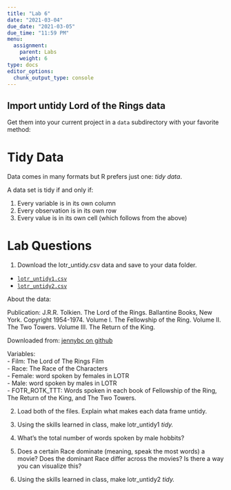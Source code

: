 ```yaml
---
title: "Lab 6"
date: "2021-03-04"
due_date: "2021-03-05"
due_time: "11:59 PM"
menu:
  assignment:
    parent: Labs
    weight: 6
type: docs
editor_options: 
  chunk_output_type: console
---
```


## Import untidy Lord of the Rings data

Get them into your current project in a `data` subdirectory with your favorite method:


# Tidy Data
Data comes in many formats but R prefers just one: _tidy data_.

A data set is tidy if and only if:

1. Every variable is in its own column
2. Every observation is in its own row
3. Every value is in its own cell (which follows from the above)

# Lab Questions
1. Download the lotr_untidy.csv data and save to your data folder.

- [<i class="fas fa-file-csv"></i> `lotr_untidy1.csv`]("/data/lotr_untidy1.csv")  
- [<i class="fas fa-file-csv"></i> `lotr_untidy2.csv`]("/data/lotr_untidy2.csv")

About the data:

Publication: J.R.R. Tolkien. The Lord of the Rings. Ballantine Books, New York. Copyright 1954-1974. Volume I. The Fellowship of the Ring. Volume II. The Two Towers. Volume III. The Return of the King.

Downloaded from: [jennybc on github](https://github.com/jennybc/lotr-tidy/)

Variables:   
    - Film: The Lord of The Rings Film  
    - Race: The Race of the Characters     
    - Female: word spoken by females in LOTR  
    - Male: word spoken by males in LOTR  
    - FOTR_ROTK_TTT: Words spoken in each book of Fellowship of the Ring, The Return of the King, and The Two Towers.

2. Load both of the files. Explain what makes each data frame untidy. 

3. Using the skills learned in class, make lotr_untidy1 _tidy._ 

4. What’s the total number of words spoken by male hobbits?

5. Does a certain Race dominate (meaning, speak the most words) a movie? Does the dominant Race differ across the movies? Is there a way you can visualize this? 

6. Using the skills learned in class, make lotr_untidy2 _tidy._ 
